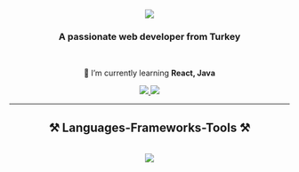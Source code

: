<h1 align=center>
<img src=https://readme-typing-svg.demolab.com?font=Fira+Code&weight=700&size=28&pause=1000&center=true&vCenter=true&random=false&width=435&lines=Hi+There+%F0%9F%91%8B;I'm+Dogukan+Cifci>
</h1>

<h3 align="center">A passionate web developer from Turkey</h3>

<br/>

<div align="center">
 
 🌱 I’m currently learning **React, Java**
 
<div align="center"> 
  <a href="mailto:dogukancifcii5@gmail.com">
    <img src="https://img.shields.io/badge/Gmail-333333?style=for-the-badge&logo=gmail&logoColor=red" />
  </a>
  <a href="https://www.linkedin.com/in/do%C4%9Fukan-%C3%A7ifci/" target="_blank">
    <img src="https://img.shields.io/badge/LinkedIn-0077B5?style=for-the-badge&logo=linkedin&logoColor=white" target="_blank" />
  </a>
</div>
 </div>

  <hr/>

 <h2 align="center">⚒️ Languages-Frameworks-Tools ⚒️</h2>
<br/>
<div align="center">
    <img src="https://skillicons.dev/icons?i=html,css,javascript,bootstrap,vscode,github,git" />
</div>

<br/>
